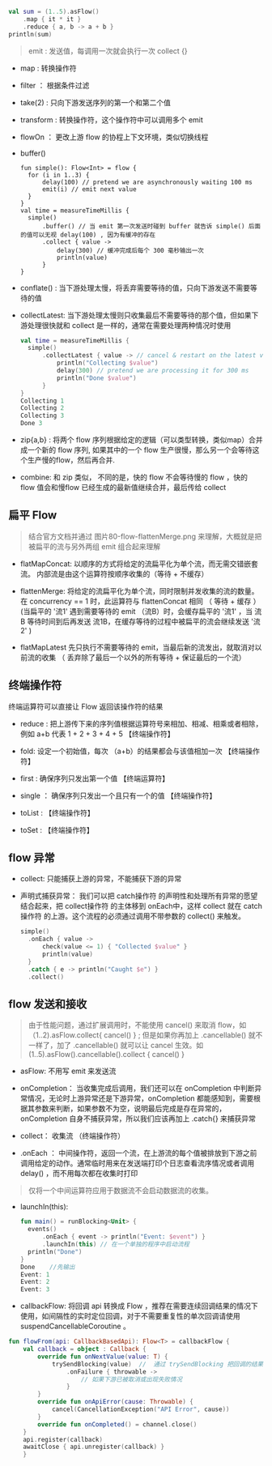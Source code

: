 ```kotlin
val sum = (1..5).asFlow()
    .map { it * it }                         
    .reduce { a, b -> a + b }
println(sum)
```

> emit : 
> 发送值，每调用一次就会执行一次 collect {}

- map :
  转换操作符

- filter ：
  根据条件过滤

- take(2) : 
  只向下游发送序列的第一个和第二个值

- transform : 
  转换操作符，这个操作符中可以调用多个 emit 

- flowOn ：
  更改上游 flow 的协程上下文环境，类似切换线程

- buffer()
  
  ```
  fun simple(): Flow<Int> = flow {
    for (i in 1..3) {
        delay(100) // pretend we are asynchronously waiting 100 ms
        emit(i) // emit next value
    }
  }
  val time = measureTimeMillis {
    simple()
        .buffer() // 当 emit 第一次发送时碰到 buffer 就告诉 simple() 后面的值可以无视 delay(100) , 因为有缓冲的存在
        .collect { value -> 
            delay(300) // 缓冲完成后每个 300 毫秒输出一次
            println(value) 
        } 
  }
  ```

- conflate() : 
  当下游处理太慢，将丢弃需要等待的值，只向下游发送不需要等待的值

- collectLatest:
  当下游处理太慢则只收集最后不需要等待的那个值，但如果下游处理很快就和 collect 是一样的，通常在需要处理两种情况时使用
  
  ```kotlin
  val time = measureTimeMillis {
    simple()
        .collectLatest { value -> // cancel & restart on the latest value
            println("Collecting $value") 
            delay(300) // pretend we are processing it for 300 ms
            println("Done $value") 
        } 
  } 
  Collecting 1
  Collecting 2
  Collecting 3
  Done 3
  ```

- zip{a,b} :
  将两个 flow 序列根据给定的逻辑（可以类型转换，类似map）合并成一个新的 flow 序列, 如果其中的一个 flow 生产很慢，那么另一个会等待这个生产慢的flow，然后再合并.

- combine:
  和 zip 类似， 不同的是，快的 flow 不会等待慢的 flow ，快的 flow 值会和慢flow 已经生成的最新值继续合并，最后传给 collect

## 扁平 Flow

> 结合官方文档并通过 图片80-flow-flattenMerge.png 来理解，大概就是把被扁平的流与另外两组 emit 组合起来理解

- flatMapConcat:
  以顺序的方式将给定的流扁平化为单个流，而无需交错嵌套流。 内部流是由这个运算符按顺序收集的（等待 + 不缓存）

- flattenMerge:
  将给定的流扁平化为单个流，同时限制并发收集的流的数量。在 concurrency == 1 时，此运算符与 flattenConcat 相同 （ 等待 + 缓存 ）
  (当扁平的 '流1' 遇到需要等待的 emit （流B）时，会缓存扁平的 '流1' ，当 流B 等待时间到后再发送 流1B，在缓存等待的过程中被扁平的流会继续发送 '流2' )

- flatMapLatest
  先只执行不需要等待的 emit，当最后新的流发出，就取消对以前流的收集 （ 丢弃除了最后一个以外的所有等待 + 保证最后的一个流）

## 终端操作符

终端运算符可以直接让 Flow 返回该操作符的结果

- reduce : 把上游传下来的序列值根据运算符号来相加、相减、相乘或者相除，例如 a+b 代表 1 + 2 + 3 + 4 + 5 【终端操作符】

- fold: 设定一个初始值，每次 （a+b）的结果都会与该值相加一次 【终端操作符】

- first : 确保序列只发出第一个值 【终端运算符】

- single ： 确保序列只发出一个且只有一个的值 【终端操作符】

- toList :  【终端操作符】

- toSet :  【终端操作符】

## flow 异常

- collect:
  只能捕获上游的异常，不能捕获下游的异常

- 声明式捕获异常：
  我们可以把 catch操作符 的声明性和处理所有异常的愿望结合起来，把 collect操作符 的主体移到 onEach中，这样 collect 就在 catch操作符 的上游。这个流程的必须通过调用不带参数的 collect() 来触发。
  
  ```kotlin
  simple()
    .onEach { value ->
        check(value <= 1) { "Collected $value" }                 
        println(value) 
    }
    .catch { e -> println("Caught $e") }
    .collect()
  ```

## flow 发送和接收

> 由于性能问题，通过扩展调用时，不能使用 cancel() 来取消 flow，如 （1..2).asFlow.collect{ cancel() } ; 但是如果你再加上 .cancellable() 就不一样了，加了 .cancellable() 就可以让 cancel 生效。如 (1..5).asFlow().cancellable().collect { cancel() }

- asFlow: 
  不用写 emit 来发送流

- onCompletion：
  当收集完成后调用，我们还可以在 onCompletion 中判断异常情况，无论时上游异常还是下游异常，onCompletion 都能感知到，需要根据其参数来判断，如果参数不为空，说明最后完成是存在异常的，onCompletion 自身不捕获异常，所以我们应该再加上 .catch{} 来捕获异常

- collect：
  收集流  （终端操作符）

- .onEach ：
  中间操作符，返回一个流，在上游流的每个值被排放到下游之前调用给定的动作。通常临时用来在发送端打印个日志查看流序情况或者调用 delay() ，而不用每次都在收集时打印

> 仅将一个中间运算符应用于数据流不会启动数据流的收集。

- launchIn(this):
  
  ```kotlin
  fun main() = runBlocking<Unit> {
    events()
        .onEach { event -> println("Event: $event") }
        .launchIn(this) // 在一个单独的程序中启动流程
    println("Done")
  } 
  Done    //先输出
  Event: 1
  Event: 2
  Event: 3
  ```

- callbackFlow:
  将回调 api 转换成 Flow ，推荐在需要连续回调结果的情况下使用，如间隔性的实时定位回调，对于不需要重复性的单次回调请使用 suspendCancellableCoroutine 。

```kotlin
fun flowFrom(api: CallbackBasedApi): Flow<T> = callbackFlow {
    val callback = object : Callback { 
        override fun onNextValue(value: T) {
            trySendBlocking(value)  //  通过 trySendBlocking 把回调的结果发送到流
                .onFailure { throwable ->
                    // 如果下游已被取消或出现失败情况
                }
        }
        override fun onApiError(cause: Throwable) {
            cancel(CancellationException("API Error", cause))
        }
        override fun onCompleted() = channel.close()
    }
    api.register(callback)
    awaitClose { api.unregister(callback) }
    }
```
